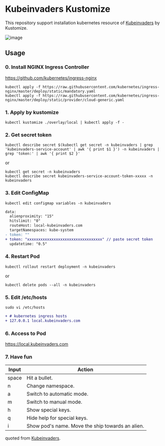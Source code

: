# Kubeinvaders Kustomize

This repository support installation kubernetes resource of [Kubeinvaders](https://github.com/lucky-sideburn/KubeInvaders) by Kustomize.

![image](https://user-images.githubusercontent.com/20720712/68214986-c65b1480-0021-11ea-83a3-b449e0be8520.png)

## Usage

### 0. Install NGINX Ingress Controller

https://github.com/kubernetes/ingress-nginx

```shell
kubectl apply -f https://raw.githubusercontent.com/kubernetes/ingress-nginx/master/deploy/static/mandatory.yaml
kubectl apply -f https://raw.githubusercontent.com/kubernetes/ingress-nginx/master/deploy/static/provider/cloud-generic.yaml
```

### 1. Apply by kustomize

```shell
kubectl kustomize ./overlay/local | kubectl apply -f -
```

### 2. Get secret token

```shell
kubectl describe secret $(kubectl get secret -n kubeinvaders | grep 'kubeinvaders-service-account' | awk '{ print $1 }') -n kubeinvaders | grep 'token:' | awk '{ print $2 }'
```

or

```shell
kubectl get secret -n kubeinvaders
kubectl describe secret kubeinvaders-service-account-token-xxxxx -n kubeinvaders
```

### 3. Edit ConfigMap

```shell
kubectl edit configmap variables -n kubeinvaders
```

```diff
data:
  alienproximity: "15"
  hitslimit: "0"
  routeHost: local-kubeinvaders.com
  targetNamespaces: kube-system
- token: ""
+ token: "xxxxxxxxxxxxxxxxxxxxxxxxxxxxxxxxxx" // paste secret token
  updatetime: "0.5"
```

### 4. Restart Pod

```shell
kubectl rollout restart deployment -n kubeinvaders
```

or

```shell
kubectl delete pods --all -n kubeinvaders
```

### 5. Edit /etc/hosts

```shell
sudo vi /etc/hosts
```

```diff
+ # kubernetes ingress hosts
+ 127.0.0.1 local.kubeinvaders.com
```

### 6. Access to Pod

https://local.kubeinvaders.com

### 7. Have fun

| Input | Action |
---|---
| space | Hit a bullet. |
| n | Change namespace. |
| a | Switch to automatic mode. |
| m | Switch to manual mode. |
| h | Show special keys. |
| q | Hide help for special keys. |
| i | Show pod's name. Move the ship towards an alien. |

quoted from [Kubeinvaders](https://github.com/lucky-sideburn/KubeInvaders).
